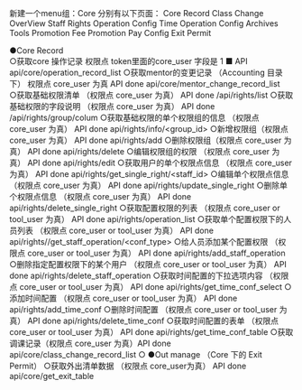新建一个menu组：Core
分别有以下页面：
  Core Record
  Class Change OverView
  Staff Rights
  Operation Config
  Time Operation Config
  Archives
  Tools
  Promotion
  Fee Promotion
  Pay Config
  Exit Permit




●Core Record	  
○获取core 操作记录  权限点 token里面的core_user 字段是 1
■ API   api/core/operation_record_list
○获取mentor的变更记录	（Accounting 目录下） 权限点 core_user 为真 API done api/core/mentor_change_record_list  
○获取基础权限清单 （权限点 core_user 为真） API done /api/rights/list
○获取基础权限的字段说明 （权限点 core_user 为真） API done /api/rights/group/colum
○获取基础权限的单个权限组的信息 （权限点 core_user 为真） API done api/rights/info/<group_id>
○新增权限组（权限点 core_user 为真）  API done api/rights/add
○删除权限组（权限点 core_user 为真）  API done api/rights/delete
○编辑权限组的权限 （权限点 core_user 为真）  API done api/rights/edit
○获取用户的单个权限点信息  （权限点 core_user 为真）  API done  api/rights/get_single_right/<staff_id>
○编辑单个权限点信息  （权限点 core_user 为真）  API done  api/rights/update_single_right 
○删除单个权限点信息  （权限点 core_user 为真）  API done  api/rights/delete_single_right
○获取配置权限的列表  （权限点 core_user or tool_user 为真）  API done api/rights/operation_list
○获取单个配置权限下的人员列表  （权限点 core_user or tool_user 为真）  API done api/rights//get_staff_operation/<conf_type>
○给人员添加某个配置权限  （权限点 core_user or tool_user 为真）  API done   api/rights/add_staff_operation
○删除指定配置权限下的某个用户  （权限点 core_user or tool_user 为真）  API done api/rights/delete_staff_operation
○获取时间配置的下拉选项内容  （权限点 core_user or tool_user 为真） API done  api/rights/get_time_conf_select
○添加时间配置  （权限点 core_user or tool_user 为真） API done  api/rights/add_time_conf
○删除时间配置 （权限点 core_user or tool_user 为真） API done api/rights/delete_time_conf
○获取时间配置的表单 （权限点 core_user or tool_user 为真） API done api/rights/get_time_conf_table
○获取调课记录（权限点 core_user 为真）API done   api/core/class_change_record_list
○
●Out manage （Core 下的 Exit Permit）
○获取外出清单数据 （权限点 core_user为真） API done api/core/get_exit_table
